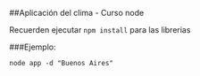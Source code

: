 ##Aplicación del clima - Curso node

Recuerden ejecutar ```npm install``` para las librerias

###Ejemplo:
```
node app -d "Buenos Aires"
```